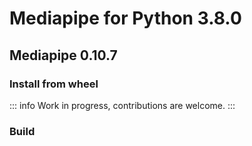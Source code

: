 # Mediapipe for Python 3.8.0

## Mediapipe 0.10.7
### Install from wheel

::: info
Work in progress, contributions are welcome.
:::

### Build